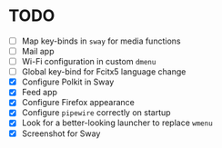 # TODO

- [ ] Map key-binds in `sway` for media functions
- [ ] Mail app
- [ ] Wi-Fi configuration in custom `dmenu`
- [ ] Global key-bind for Fcitx5 language change
- [x] Configure Polkit in Sway
- [x] Feed app
- [x] Configure Firefox appearance
- [x] Configure `pipewire` correctly on startup
- [x] Look for a better-looking launcher to replace `wmenu`
- [x] Screenshot for Sway
